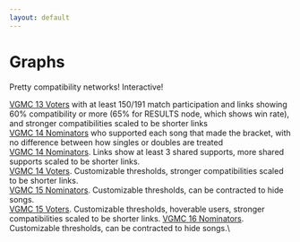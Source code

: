 ```yaml
---
layout: default
---
```


# Graphs

Pretty compatibility networks! Interactive!

[VGMC 13 Voters](./src/vgmc13/bracket.html) with at least 150/191 match participation and links showing 60% compatibility or more (65% for RESULTS node, which shows win rate), and stronger compatibilities scaled to be shorter links\
[VGMC 14 Nominators](./src/vgmc14/noms.html) who supported each song that made the bracket, with no difference between how singles or doubles are treated\
[VGMC 14 Nominators](./src/vgmc14/noms_contracted.html). Links show at least 3 shared supports, more shared supports scaled to be shorter links.\
[VGMC 14 Voters](./src/vgmc14/bracket.html). Customizable thresholds, stronger compatibilities scaled to be shorter links.\
[VGMC 15 Nominators](./src/vgmc15/noms.html). Customizable thresholds, can be contracted to hide songs.\
[VGMC 15 Voters](./src/vgmc15/bracket.html). Customizable thresholds, hoverable users, stronger compatibilities scaled to be shorter links.
[VGMC 16 Nominators](./src/vgmc16/noms.html). Customizable thresholds, can be contracted to hide songs.\